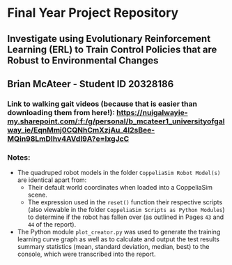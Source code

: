 # Final Year Project Repository
## Investigate using Evolutionary Reinforcement Learning (ERL) to Train Control Policies that are Robust to Environmental Changes
## Brian McAteer - Student ID 20328186

### Link to walking gait videos (because that is easier than downloading them from here!): https://nuigalwayie-my.sharepoint.com/:f:/g/personal/b_mcateer1_universityofgalway_ie/EqnMmj0CQNhCmXzjAu_4I2sBee-MQin98LmDIhv4AVdI9A?e=IxgJcC

### Notes:

* The quadruped robot models in the folder `CoppeliaSim Robot Model(s)` are identical apart from:
  * Their default world coordinates when loaded into a CoppeliaSim scene.
  * The expression used in the `reset()` function their respective scripts (also viewable in the folder `CoppeliaSim Scripts as Python Modules`) to determine if the robot has fallen over (as outlined in Pages `43` and `44` of the report).
* The Python module `plot_creator.py` was used to generate the training learning curve graph as well as to calculate and output the test results summary statistics (mean, standard deviation, median, best) to the console, which were transcribed into the report.
